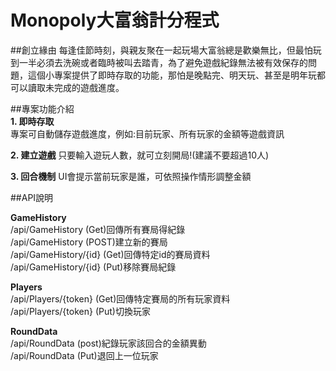 # Monopoly大富翁計分程式   

  ##創立緣由
    每逢佳節時刻，與親友聚在一起玩場大富翁總是歡樂無比，但最怕玩到一半必須去洗碗或者臨時被叫去踏青，為了避免遊戲紀錄無法被有效保存的問題，這個小專案提供了即時存取的功能，那怕是晚點完、明天玩、甚至是明年玩都可以讀取未完成的遊戲進度。   
  
  ##專案功能介紹   
  **1. 即時存取**   
  專案可自動儲存遊戲進度，例如:目前玩家、所有玩家的金額等遊戲資訊   

  **2. 建立遊戲**
  只要輸入遊玩人數，就可立刻開局!(建議不要超過10人)   

  **3. 回合機制**
  UI會提示當前玩家是誰，可依照操作情形調整金額   

  ##API說明

  **GameHistory**   
  /api/GameHistory (Get)回傳所有賽局得紀錄   
  /api/GameHistory (POST)建立新的賽局   
  /api/GameHistory/{id} (Get)回傳特定id的賽局資料   
  /api/GameHistory/{id} (Put)移除賽局紀錄   

  **Players**   
  /api/Players/{token} (Get)回傳特定賽局的所有玩家資料   
  /api/Players/{token} (Put)切換玩家    

  **RoundData**   
  /api/RoundData (post)紀錄玩家該回合的金額異動   
  /api/RoundData (Put)退回上一位玩家   
  
  
